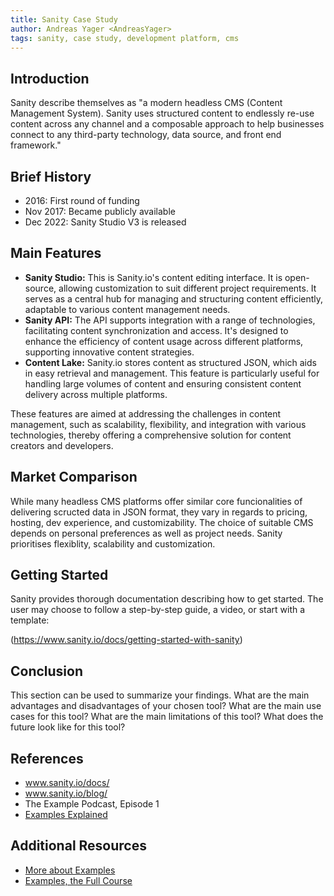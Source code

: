 ```yaml
---
title: Sanity Case Study
author: Andreas Yager <AndreasYager>
tags: sanity, case study, development platform, cms
---
```


## Introduction

Sanity describe themselves as "a modern headless CMS (Content Management System). Sanity uses structured content to endlessly re-use content across any channel and a composable approach to help businesses connect to any third-party technology, data source, and front end framework."

## Brief History


- 2016: First round of funding
- Nov 2017: Became publicly available 
- Dec 2022: Sanity Studio V3 is released


## Main Features

- **Sanity Studio:** This is Sanity.io's content editing interface. It is open-source, allowing customization to suit different project requirements. It serves as a central hub for managing and structuring content efficiently, adaptable to various content management needs.
- **Sanity API:** The API supports integration with a range of technologies, facilitating content synchronization and access. It's designed to enhance the efficiency of content usage across different platforms, supporting innovative content strategies.
- **Content Lake:** Sanity.io stores content as structured JSON, which aids in easy retrieval and management. This feature is particularly useful for handling large volumes of content and ensuring consistent content delivery across multiple platforms.

These features are aimed at addressing the challenges in content management, such as scalability, flexibility, and integration with various technologies, thereby offering a comprehensive solution for content creators and developers.


## Market Comparison

While many headless CMS platforms offer similar core funcionalities of delivering scructed data in JSON format, they vary in regards to pricing, hosting, dev experience, and customizability. The choice of suitable CMS depends on personal preferences as well as project needs. Sanity prioritises flexiblity, scalability and customization. 

## Getting Started


Sanity provides thorough documentation describing how to get started. The user may choose to follow a step-by-step guide, a video, or start with a template:

(https://www.sanity.io/docs/getting-started-with-sanity)

## Conclusion

This section can be used to summarize your findings. What are the main advantages and disadvantages of your chosen tool? What are the main use cases for this tool? What are the main limitations of this tool? What does the future look like for this tool?

## References

- www.sanity.io/docs/
- www.sanity.io/blog/
- The Example Podcast, Episode 1
- [Examples Explained](https://youtu.be/dQw4w9WgXcQ)

## Additional Resources

- [More about Examples](https://example.com)
- [Examples, the Full Course](https://youtu.be/dQw4w9WgXcQ)